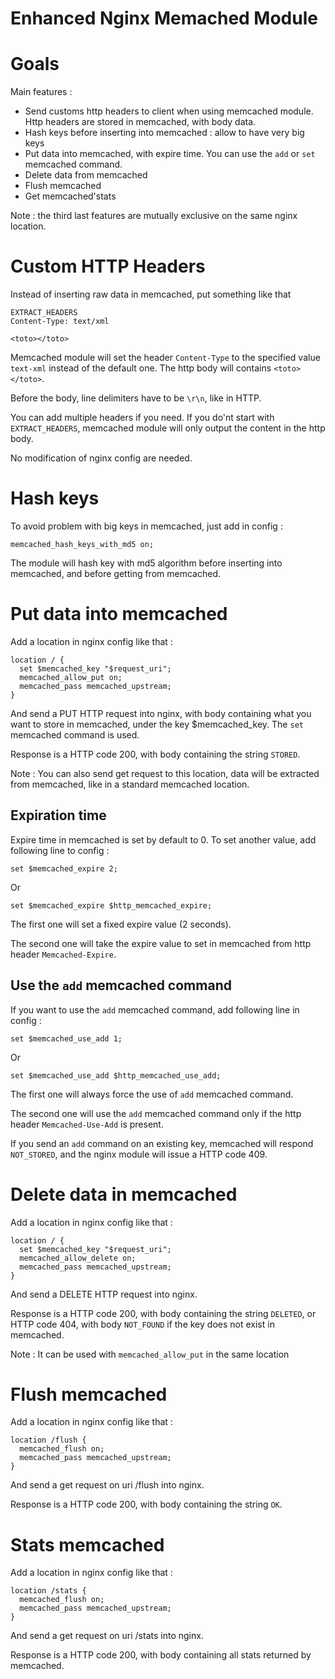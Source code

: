 # Enhanced Nginx Memached Module

Goals
===

Main features : 

* Send customs http headers to client when using memcached module. Http headers are stored in memcached, with body data.
* Hash keys before inserting into memcached : allow to have very big keys
* Put data into memcached, with expire time. You can use the `add` or `set` memcached command.
* Delete data from memcached
* Flush memcached
* Get memcached'stats

Note : the third last features are mutually exclusive on the same nginx location.

Custom HTTP Headers
===

Instead of inserting raw data in memcached, put something like that

    EXTRACT_HEADERS
    Content-Type: text/xml
    
    <toto></toto>

Memcached module will set the header `Content-Type` to the specified value `text-xml` instead of the default one.
The http body will contains `<toto></toto>`.

Before the body, line delimiters have to be `\r\n`, like in HTTP.

You can add multiple headers if you need.
If you do'nt start with `EXTRACT_HEADERS`, memcached module will only output the content in the http body. 

No modification of nginx config are needed.

Hash keys
===

To avoid problem with big keys in memcached, just add in config :

    memcached_hash_keys_with_md5 on;
    
The module will hash key with md5 algorithm before inserting into memcached, and before getting from memcached.

Put data into memcached
===

Add a location in nginx config like that :

    location / {
      set $memcached_key "$request_uri";
      memcached_allow_put on;
      memcached_pass memcached_upstream;
    }
    
And send a PUT HTTP request into nginx, with body containing what you want to store in memcached, under the key $memcached_key. The `set` memcached command is used.

Response is a HTTP code 200, with body containing the string `STORED`.

Note : You can also send get request to this location, data will be extracted from memcached, like in a standard memcached location.

Expiration time
---

Expire time in memcached is set by default to 0.
To set another value, add following line to config :

    set $memcached_expire 2;

Or 

    set $memcached_expire $http_memcached_expire;

The first one will set a fixed expire value (2 seconds).

The second one will take the expire value to set in memcached from http header `Memcached-Expire`.

Use the `add` memcached command
---

If you want to use the `add` memcached command, add following line in config :

    set $memcached_use_add 1;

Or 

    set $memcached_use_add $http_memcached_use_add;

The first one will always force the use of `add` memcached command.

The second one will use the `add` memcached command only if the http header `Memcached-Use-Add` is present.

If you send an `add` command on an existing key, memcached will respond `NOT_STORED`, and the nginx module will issue a HTTP code 409.


Delete data in memcached
===

Add a location in nginx config like that :

    location / {
      set $memcached_key "$request_uri";
      memcached_allow_delete on;
      memcached_pass memcached_upstream;
    }
    
And send a DELETE HTTP request into nginx.

Response is a HTTP code 200, with body containing the string `DELETED`, or HTTP code 404, with body `NOT_FOUND` if the key does not exist in memcached.

Note : It can be used with `memcached_allow_put` in the same location


Flush memcached
===

Add a location in nginx config like that :
    
    location /flush {
      memcached_flush on;
      memcached_pass memcached_upstream;
    }

And send a get request on uri /flush into nginx.

Response is a HTTP code 200, with body containing the string `OK`.

Stats memcached
===

Add a location in nginx config like that :

    location /stats {
      memcached_flush on;
      memcached_pass memcached_upstream;
    }

And send a get request on uri /stats into nginx.

Response is a HTTP code 200, with body containing all stats returned by memcached.


